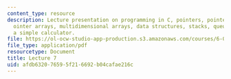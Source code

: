 ```yaml
---
content_type: resource
description: Lecture presentation on programming in C, pointers, pointers to pointers,
  ointer arrays, multidimensional arrays, data structures, stacks, queues, and programming
  a simple calculator.
file: https://ol-ocw-studio-app-production.s3.amazonaws.com/courses/6-087-practical-programming-in-c-january-iap-2010/afdb632076595f216692b04cafae216c_MIT6_087IAP10_lec07.pdf
file_type: application/pdf
resourcetype: Document
title: Lecture 7
uid: afdb6320-7659-5f21-6692-b04cafae216c
---
```

